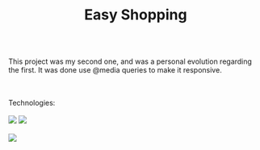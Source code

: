 <h1 align="center">Easy Shopping</h1>
<br>
<br>
<p>This project was my second one, and was a personal evolution regarding the first. It was done use @media queries to make it responsive.</p>
<br>
<br>  
Technologies:
<br>
<br>
<img src="https://img.shields.io/badge/HTML5-E34F26?style=for-the-badge&logo=html5&logoColor=white">
<img src="https://img.shields.io/badge/CSS3-1572B6?style=for-the-badge&logo=css3&logoColor=white">
<br>
<br>
<img src="https://github.com/giulio-attilio/dev-club/blob/master/2nd%20Project%20%5BEasy%20Shopping%5D/Assets/Finished.png?raw=true">
